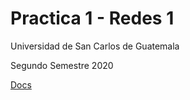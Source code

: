 # Practica 1 - Redes 1

Universidad de San Carlos de Guatemala

Segundo Semestre 2020



[Docs](./doc/docs.md)